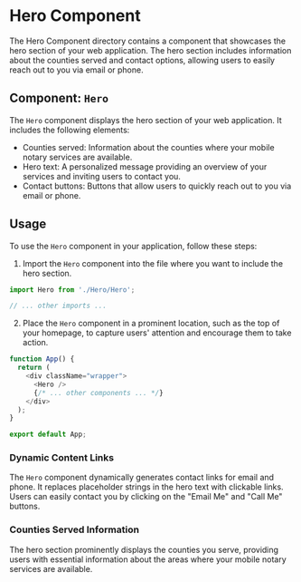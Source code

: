 # Hero Component

The Hero Component directory contains a component that showcases the hero section of your web application. The hero section includes information about the counties served and contact options, allowing users to easily reach out to you via email or phone.

## Component: `Hero`

The `Hero` component displays the hero section of your web application. It includes the following elements:

- Counties served: Information about the counties where your mobile notary services are available.
- Hero text: A personalized message providing an overview of your services and inviting users to contact you.
- Contact buttons: Buttons that allow users to quickly reach out to you via email or phone.

## Usage

To use the `Hero` component in your application, follow these steps:

1. Import the `Hero` component into the file where you want to include the hero section.

```javascript
import Hero from './Hero/Hero';

// ... other imports ...
```

2. Place the `Hero` component in a prominent location, such as the top of your homepage, to capture users' attention and encourage them to take action.

```javascript
function App() {
  return (
    <div className="wrapper">
      <Hero />
      {/* ... other components ... */}
    </div>
  );
}

export default App;
```

### Dynamic Content Links

The `Hero` component dynamically generates contact links for email and phone. It replaces placeholder strings in the hero text with clickable links. Users can easily contact you by clicking on the "Email Me" and "Call Me" buttons.

### Counties Served Information

The hero section prominently displays the counties you serve, providing users with essential information about the areas where your mobile notary services are available.
